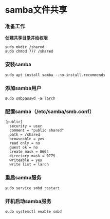 samba文件共享
====

### 准备工作
**创建共享目录并给权限**
```
sudo mkdir /shared
sudo chmod 777 /shared
```

### 安装samba
```
sudo apt install samba --no-install-recommends
```

### 添加samba用户
```
sudo smbpasswd -a larch
```
### 配置samba（/etc/samba/smb.conf）
```
[public]
  security = user
  comment = "public shared"
  path = /shared
  browseable = yes
  read only = no
  guest ok = no
  create mask = 0664
  directory mask = 0775
  writeable = yes
  write list = larch
```

### 重启samba服务
```
sudo service smbd restart
```

### 开机启动samba服务
```
sudo systemctl enable smbd
```
